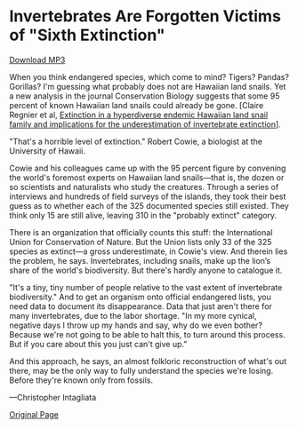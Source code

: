 # Invertebrates Are Forgotten Victims of "Sixth Extinction"

[Download MP3](http://www.scientificamerican.com/podcast/podcast.mp3?fileId=CD561934-A3B3-4132-8422928DA5BBFB8F&ref=sciam)

When you think endangered species, which come to mind? Tigers? Pandas? Gorillas? I'm guessing what probably does not are Hawaiian land snails. Yet a new analysis in the journal Conservation Biology suggests that some 95 percent of known Hawaiian land snails could already be gone. [Claire Regnier et al, [Extinction in a hyperdiverse endemic Hawaiian land snail family and implications for the underestimation of invertebrate extinction](http://onlinelibrary.wiley.com/doi/10.1111/cobi.12565/abstract)].

"That's a horrible level of extinction." Robert Cowie, a biologist at the University of Hawaii. 

Cowie and his colleagues came up with the 95 percent figure by convening the world's foremost experts on Hawaiian land snails—that is, the dozen or so scientists and naturalists who study the creatures. Through a series of interviews and hundreds of field surveys of the islands, they took their best guess as to whether each of the 325 documented species still existed. They think only 15 are still alive, leaving 310 in the "probably extinct" category.

There is an organization that officially counts this stuff: the International Union for Conservation of Nature. But the Union lists only 33 of the 325 species as extinct—a gross underestimate, in Cowie's view. And therein lies the problem, he says. Invertebrates, including snails, make up the lion’s share of the world's biodiversity. But there's hardly anyone to catalogue it. 

"It's a tiny, tiny number of people relative to the vast extent of invertebrate biodiversity." And to get an organism onto official endangered lists, you need data to document its disappearance. Data that just aren't there for many invertebrates, due to the labor shortage. "In my more cynical, negative days I throw up my hands and say, why do we even bother? Because we're not going to be able to halt this, to turn around this process. But if you care about this you just can't give up." 

And this approach, he says, an almost folkloric reconstruction of what's out there, may be the only way to fully understand the species we're losing. Before they're known only from fossils.

—Christopher Intagliata

[Original Page](http://www.scientificamerican.com/podcast/episode/invertebrates-are-forgotten-victims-of-sixth-extinction/)